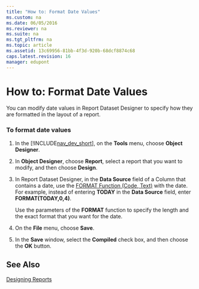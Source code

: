 ```yaml
---
title: "How to: Format Date Values"
ms.custom: na
ms.date: 06/05/2016
ms.reviewer: na
ms.suite: na
ms.tgt_pltfrm: na
ms.topic: article
ms.assetid: 13c69956-81bb-4f3d-920b-68dcf8874c68
caps.latest.revision: 16
manager: edupont
---
```

# How to: Format Date Values
You can modify date values in Report Dataset Designer to specify how they are formatted in the layout of a report.  
  
### To format date values  
  
1.  In the [!INCLUDE[nav_dev_short](includes/nav_dev_short_md.md)], on the **Tools** menu, choose **Object Designer**.  
  
2.  In **Object Designer**, choose **Report**, select a report that you want to modify, and then choose **Design**.  
  
3.  In Report Dataset Designer, in the **Data Source** field of a Column that contains a date, use the [FORMAT Function \(Code, Text\)](FORMAT-Function--Code--Text-.md) with the date. For example, instead of entering **TODAY** in the **Data Source** field, enter **FORMAT\(TODAY,0,4\)**.  
  
     Use the parameters of the **FORMAT** function to specify the length and the exact format that you want for the date.  
  
4.  On the **File** menu, choose **Save**.  
  
5.  In the **Save** window, select the **Compiled** check box, and then choose the **OK** button.  
  
## See Also  
 [Designing Reports](Designing-Reports.md)